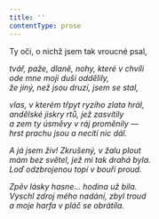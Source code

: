 ```yaml
---
title: ''
contentType: prose
---
```


<section>

Ty oči, o nichž jsem tak vroucné psal,

_tvář, paže, dlaně, nohy, které v chvíli  
ode mne moji duši oddělily,  
že jiný, než jsou druzí, jsem se stal,_

</section>

<section>

_vlas, v kterém třpyt ryzího zlata hrál,  
andělské jiskry rtů, jež zasvítily  
a zem ty úsměvy v ráj proměnily —  
hrst prachu jsou a necítí nic dál._

</section>

<section>

_A já jsem živ! Zkrušený, v žalu plout  
mám bez světel, jež mi tak drahá byla.  
Loď odzbrojenou topí v bouři proud._

</section>

<section>

_Zpěv lásky hasne… hodina už bila.  
Vyschl zdroj mého nadání, zbyl troud  
a moje harfa v pláč se obrátila._

</section>

